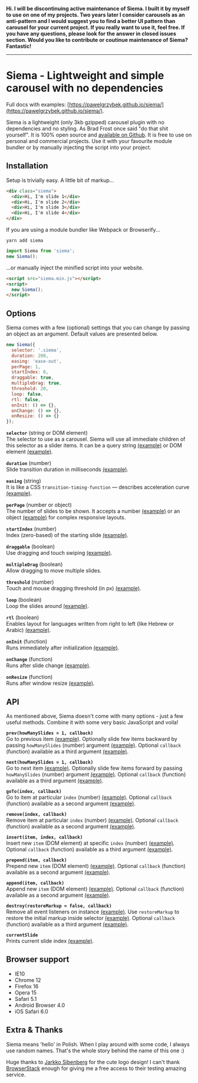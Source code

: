 **Hi. I will be discontinuing active maintenance of Siema. I built it by myself to use on one of my projects. Two years later I consider carousels as an anti-pattern and I would suggest you to find a better UI pattern than carousel for your current project. If you really want to use it, feel free. If you have any questions, please look for the answer in closed issues section. Would you like to contribute or coutinue maintenance of Siema? Fantastic!**

- - -

# Siema - Lightweight and simple carousel with no dependencies

Full docs with examples: [https://pawelgrzybek.github.io/siema/](https://pawelgrzybek.github.io/siema/).

Siema is a lightweight (only 3kb gzipped) carousel plugin with no dependencies and no styling. As Brad Frost once said "do that shit yourself". It is 100% open source and [available on Github](https://github.com/pawelgrzybek/siema). It is free to use on personal and commercial projects. Use it with your favourite module bundler or by manually injecting the script into your project.

## Installation

Setup is trivially easy. A little bit of markup...

```html
<div class="siema">
  <div>Hi, I'm slide 1</div>
  <div>Hi, I'm slide 2</div>
  <div>Hi, I'm slide 3</div>
  <div>Hi, I'm slide 4</div>
</div>
```

If you are using a module bundler like Webpack or Browserify...

```
yarn add siema
```

```js
import Siema from 'siema';
new Siema();
```

...or manually inject the minified script into your website.

```html
<script src="siema.min.js"></script>
<script>
  new Siema();
</script>
```

## Options

Siema comes with a few (optional) settings that you can change by passing an object as an argument. Default values are presented below.

```js
new Siema({
  selector: '.siema',
  duration: 200,
  easing: 'ease-out',
  perPage: 1,
  startIndex: 0,
  draggable: true,
  multipleDrag: true,
  threshold: 20,
  loop: false,
  rtl: false,
  onInit: () => {},
  onChange: () => {},
  onResize: () => {}
});
```

**`selector`** (string or DOM element)  
The selector to use as a carousel. Siema will use all immediate children of this selector as a slider items. It can be a query string [(example)](http://codepen.io/pawelgrzybek/pen/QvLjxY) or DOM element [(example)](http://codepen.io/pawelgrzybek/pen/gWYaje).

**`duration`** (number)  
Slide transition duration in milliseconds [(example)](http://codepen.io/pawelgrzybek/pen/BRBoqO).

**`easing`** (string)  
It is like a CSS `transition-timing-function` — describes acceleration curve [(example)](http://codepen.io/pawelgrzybek/pen/aWovrB).

**`perPage`** (number or object)  
The number of slides to be shown. It accepts a number [(example)](http://codepen.io/pawelgrzybek/pen/bWbVXz) or an object [(example)](http://codepen.io/pawelgrzybek/pen/dWbGyZ) for complex responsive layouts.

**`startIndex`** (number)  
Index (zero-based) of the starting slide [(example)](http://codepen.io/pawelgrzybek/pen/vmBLER).

**`draggable`** (boolean)  
Use dragging and touch swiping [(example)](http://codepen.io/pawelgrzybek/pen/mmbVVj).

**`multipleDrag`** (boolean)  
Allow dragging to move multiple slides.

**`threshold`** (number)  
Touch and mouse dragging threshold (in px) [(example)](http://codepen.io/pawelgrzybek/pen/gWYPrQ).

**`loop`** (boolean)  
Loop the slides around [(example)](http://codepen.io/pawelgrzybek/pen/zwOrKN).

**`rtl`** (boolean)  
Enables layout for languages written from right to left (like Hebrew or Arabic) [(example)](https://codepen.io/pawelgrzybek/pen/XZNEgd).

**`onInit`** (function)  
Runs immediately after initialization [(example)](http://codepen.io/pawelgrzybek/pen/BRBjpE).

**`onChange`** (function)  
Runs after slide change [(example)](http://codepen.io/pawelgrzybek/pen/RVbrVe).

**`onResize`** (function)  
Runs after window resize [(example)](https://codepen.io/miturostislav/pen/yxdRNB).

## API

As mentioned above, Siema doesn't come with many options - just a few useful methods. Combine it with some very basic JavaScript and voila!

**`prev(howManySlides = 1, callback)`**  
Go to previous item [(example)](http://codepen.io/pawelgrzybek/pen/JNPKVE). Optionally slide few items backward by passing `howManySlides` (number) argument [(example)](http://codepen.io/pawelgrzybek/pen/wdwWZQ). Optional `callback` (function) available as a third argument [(example)](http://codepen.io/pawelgrzybek/pen/JNPKQW).

**`next(howManySlides = 1, callback)`**  
Go to next item [(example)](http://codepen.io/pawelgrzybek/pen/JNPKVE). Optionally slide few items forward by passing `howManySlides` (number) argument [(example)](http://codepen.io/pawelgrzybek/pen/wdwWZQ). Optional `callback` (function) available as a third argument [(example)](http://codepen.io/pawelgrzybek/pen/JNPKQW).

**`goTo(index, callback)`**  
Go to item at particular `index` (number) [(example)](http://codepen.io/pawelgrzybek/pen/gWYLXP). Optional `callback` (function) available as a second argument [(example)](http://codepen.io/pawelgrzybek/pen/ZKzBvo).

**`remove(index, callback)`**  
Remove item at particular `index` (number) [(example)](http://codepen.io/pawelgrzybek/pen/BRBpQJ). Optional `callback` (function) available as a second argument [(example)](http://codepen.io/pawelgrzybek/pen/rmBjjE).

**`insert(item, index, callback)`**  
Insert new `item` (DOM element) at specific `index` (number) [(example)](http://codepen.io/pawelgrzybek/pen/QvLdaJ). Optional `callback` (function) available as a third argument [(example)](http://codepen.io/pawelgrzybek/pen/vmBgdZ).

**`prepend(item, callback)`**  
Prepend new `item` (DOM element) [(example)](http://codepen.io/pawelgrzybek/pen/rmBymW). Optional `callback` (function) available as a second argument [(example)](http://codepen.io/pawelgrzybek/pen/LyPWLe).

**`append(item, callback)`**  
Append new `item` (DOM element) [(example)](http://codepen.io/pawelgrzybek/pen/RVbpZe). Optional `callback` (function) available as a second argument [(example)](http://codepen.io/pawelgrzybek/pen/rmByGj).

**`destroy(restoreMarkup = false, callback)`**  
Remove all event listeners on instance [(example)](http://codepen.io/pawelgrzybek/pen/oWvZEd). Use `restoreMarkup` to restore the initial markup inside selector [(example)](http://codepen.io/pawelgrzybek/pen/ZKzeoL). Optional `callback` (function) available as a third argument [(example)](http://codepen.io/pawelgrzybek/pen/Wjepyv).

**`currentSlide`**  
Prints current slide index [(example)](https://codepen.io/pawelgrzybek/pen/XRNOPP).

## Browser support

- IE10
- Chrome 12
- Firefox 16
- Opera 15
- Safari 5.1
- Android Browser 4.0
- iOS Safari 6.0

## Extra & Thanks

Siema means 'hello' in Polish. When I play around with some code, I always use random names. That's the whole story behind the name of this one :)

Huge thanks to [Jarkko Sibenberg](http://www.sibenberg.com/) for the cute logo design! I can't thank [BrowserStack](https://www.browserstack.com) enough for giving me a free access to their testing amazing service.
